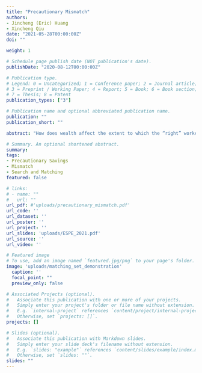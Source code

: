 ```yaml
---
title: "Precautionary Mismatch"
authors:
- Jincheng (Eric) Huang
- Xincheng Qiu
date: "2021-05-28T00:00:00Z"
doi: ""

weight: 1

# Schedule page publish date (NOT publication's date).
publishDate: "2020-08-12T00:00:00Z"

# Publication type.
# Legend: 0 = Uncategorized; 1 = Conference paper; 2 = Journal article;
# 3 = Preprint / Working Paper; 4 = Report; 5 = Book; 6 = Book section;
# 7 = Thesis; 8 = Patent
publication_types: ["3"]

# Publication name and optional abbreviated publication name.
publication: ""
publication_short: ""

abstract: "How does wealth affect the extent to which the “right” workers are allocated to the “right” jobs? We study this question using a model with worker and firm heterogeneity, search frictions and incomplete markets. In the model, workers and firms jointly face a trade-off between the speed of match formation and the productivity of a match. As production-maximizing matches are hard to form due to search frictions, workers and firms agree on a range of mutually-acceptable matches. For workers having little wealth while searching for jobs, this trade-off is weighed in favor of speed due to precautionary motive, leading to weaker sorting and thus a higher degree of skill mismatch. We call this phenomenon “precautionary mismatch”. We show that the model's predictions of the relationships between wealth, search behavior and labor market outcomes are consistent with empirical evidence from NLSY79 and O*NET. To shed light on the role of wealth in affecting labor market allocation and efficiency, we conduct a counterfactual exercise using a financial shock that erases 50% of wealth held by workers. We find that by exacerbating precautionary mismatch, the shock leads to a substantial decrease in productivity, especially for high-skilled workers."

# Summary. An optional shortened abstract.
summary:
tags:
- Precautionary Savings
- Mismatch
- Search and Matching
featured: false

# links:
# - name: ""
#   url: ""
url_pdf: #'uploads/precautionary_mismatch.pdf'
url_code: ''
url_dataset: ''
url_poster: ''
url_project: ''
url_slides: 'uploads/ESPE_2021.pdf'
url_source: ''
url_video: ''

# Featured image
# To use, add an image named `featured.jpg/png` to your page's folder.
image: 'uploads/matching_set_demonstration'
  caption: ''
  focal_point: ""
  preview_only: false

# Associated Projects (optional).
#   Associate this publication with one or more of your projects.
#   Simply enter your project's folder or file name without extension.
#   E.g. `internal-project` references `content/project/internal-project/index.md`.
#   Otherwise, set `projects: []`.
projects: []

# Slides (optional).
#   Associate this publication with Markdown slides.
#   Simply enter your slide deck's filename without extension.
#   E.g. `slides: "example"` references `content/slides/example/index.md`.
#   Otherwise, set `slides: ""`.
slides: ""
---
```

